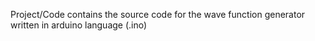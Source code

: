 Project/Code contains the source code for the wave function generator written in arduino language (.ino)
